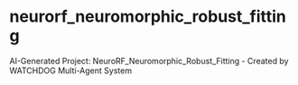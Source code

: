 # neurorf_neuromorphic_robust_fitting
AI-Generated Project: NeuroRF_Neuromorphic_Robust_Fitting - Created by WATCHDOG Multi-Agent System
